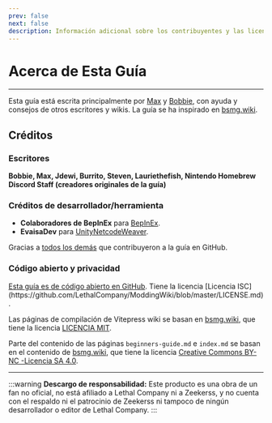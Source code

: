 ```yaml
---
prev: false
next: false
description: Información adicional sobre los contribuyentes y las licencias de Lethal Company Modding Wiki.
---
```


# Acerca de Esta Guía

***

Esta guía está escrita principalmente por [Max](https://github.com/MaxWasUnavailable) y [Bobbie](https://twitter.com/VRBobbie), con ayuda y consejos de otros escritores y wikis. La guía se ha inspirado en [bsmg.wiki](https://bsmg.wiki).

## Créditos

### Escritores

**Bobbie, Max, Jdewi, Burrito, Steven, Lauriethefish, Nintendo Homebrew Discord Staff (creadores originales de la guía)**

### Créditos de desarrollador/herramienta

- **Colaboradores de BepInEx** para [BepInEx](https://github.com/BepInEx/BepInEx).
- **EvaisaDev** para [UnityNetcodeWeaver](https://github.com/EvaisaDev/UnityNetcodeWeaver).

Gracias a [todos los demás](https://github.com/LethalCompany/ModdingWiki/graphs/contributors) que contribuyeron a la guía en GitHub.

### **Código abierto y privacidad**

[Esta guía es de código abierto en GitHub](https://github.com/LethalCompany/ModdingWiki). Tiene la licencia [Licencia ISC] (https\://github.com/LethalCompany/ModdingWiki/blob/master/LICENSE.md).

Las páginas de compilación de Vitepress wiki se basan en [bsmg.wiki](https://bsmg.wiki), que tiene la licencia [LICENCIA MIT](https://github.com/bsmg/wiki/blob/master/LICENSE).

Parte del contenido de las páginas `beginners-guide.md` e `index.md` se basan en el contenido de [bsmg.wiki](https://bsmg.wiki), que tiene la licencia [Creative Commons BY-NC -Licencia SA 4.0](https://github.com/bsmg/wiki/blob/master/wiki/LICENSE).

***

:::warning **Descargo de responsabilidad:**
Este producto es una obra de un fan no oficial, no está afiliado a Lethal Company ni a Zeekerss, y no cuenta con el respaldo ni el patrocinio de Zeekerss ni tampoco de ningún desarrollador o editor de Lethal Company.
:::
